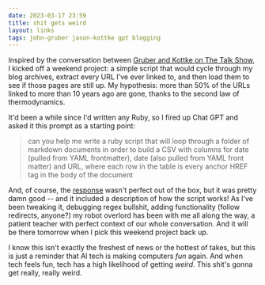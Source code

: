 ```yaml
---
date: 2023-03-17 23:59
title: shit gets weird
layout: links
tags: john-gruber jason-kottke gpt blogging 
---
```


Inspired by the conversation between [Gruber and Kottke on The Talk Show](https://daringfireball.net/thetalkshow/2023/03/11/ep-370), I kicked off a weekend project: a simple script that would cycle through my blog archives, extract every URL I've ever linked to, and then load them to see if those pages are still up. My hypothesis: more than 50% of the URLs linked to more than 10 years ago are gone, thanks to the second law of thermodynamics.

It'd been a while since I'd written any Ruby, so I fired up Chat GPT and asked it this prompt as a starting point:

> can you help me write a ruby script that will loop through a folder of markdown documents in order to build a CSV with columns for date (pulled from YAML frontmatter), date (also pulled from YAML front matter) and URL, where each row in the table is every anchor HREF tag in the body of the document

And, of course, the [response](https://gist.github.com/sippey/44b100e1d030a9e9f35783928636df11) wasn't perfect out of the box, but it was pretty damn good -- and it included a description of how the script works! As I've been tweaking it, debugging regex bullshit, adding functionality (follow redirects, anyone?) my robot overlord has been with me all along the way, a patient teacher with perfect context of our whole conversation. And it will be there tomorrow when I pick this weekend project back up. 

I know this isn't exactly the freshest of news or the hottest of takes, but this is just a reminder that AI tech is making computers *fun* again. And when tech feels fun, tech has a high likelihood of getting *weird*. This shit's gonna get really, really weird.
